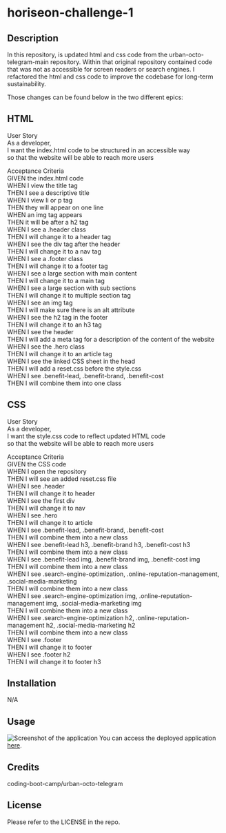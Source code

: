 # horiseon-challenge-1

## Description

In this repository, is updated html and css code from the urban-octo-telegram-main repository. Within that original repository contained code that was not as accessible for screen readers or search engines. I refactored the html and css code to improve the codebase for long-term sustainability. 

Those changes can be found below in the two different epics:

## HTML

User Story  
As a developer,  
I want the index.html code to be structured in an accessible way  
so that the website will be able to reach more users  

Acceptance Criteria  
GIVEN the index.html code  
WHEN I view the title tag  
THEN I see a descriptive title  
WHEN I view li or p tag  
THEN they will appear on one line  
WHEN an img tag appears  
THEN it will be after a h2 tag  
WHEN I see a .header class  
THEN I will change it to a header tag  
WHEN I see the div tag after the header  
THEN I will change it to a nav tag  
WHEN I see a .footer class  
THEN I will change it to a footer tag  
WHEN I see a large section with main content  
THEN I will change it to a main tag  
WHEN I see a large section with sub sections  
THEN I will change it to multiple section tag  
WHEN I see an img tag  
THEN I will make sure there is an alt attribute  
WHEN I see the h2 tag in the footer  
THEN I will change it to an h3 tag  
WHEN I see the header  
THEN I will add a meta tag for a description of the content of the website  
WHEN I see the .hero class  
THEN I will change it to an article tag  
WHEN I see the linked CSS sheet in the head  
THEN I will add a reset.css before the style.css  
WHEN I see .benefit-lead, .benefit-brand, .benefit-cost  
THEN I will combine them into one class  

## CSS

User Story  
As a developer,  
I want the style.css code to reflect updated HTML code  
so that the website will be able to reach more users  

Acceptance Criteria  
GIVEN the CSS code  
WHEN I open the repository  
THEN I will see an added reset.css file  
WHEN I see .header  
THEN I will change it to header  
WHEN I see the first div  
THEN I will change it to nav  
WHEN I see .hero  
THEN I will change it to article  
WHEN I see .benefit-lead, .benefit-brand, .benefit-cost  
THEN I will combine them into a new class  
WHEN I see .benefit-lead h3, .benefit-brand h3, .benefit-cost h3  
THEN I will combine them into a new class  
WHEN I see .benefit-lead img, .benefit-brand img, .benefit-cost img  
THEN I will combine them into a new class  
WHEN I see .search-engine-optimization, .online-reputation-management, .social-media-marketing  
THEN I will combine them into a new class  
WHEN I see .search-engine-optimization img, .online-reputation-management img, .social-media-marketing img  
THEN I will combine them into a new class  
WHEN I see .search-engine-optimization h2, .online-reputation-management h2, .social-media-marketing h2  
THEN I will combine them into a new class  
WHEN I see .footer  
THEN I will change it to footer  
WHEN I see .footer h2  
THEN I will change it to footer h3  

## Installation

N/A

## Usage

![Screenshot of the application](assets/images/aaron-ross-sanchez.github.io:horiseon-challenge-1.png)
You can access the deployed application [here](https://aaron-ross-sanchez.github.io/horiseon-challenge-1/).

## Credits

coding-boot-camp/urban-octo-telegram

## License

Please refer to the LICENSE in the repo.

